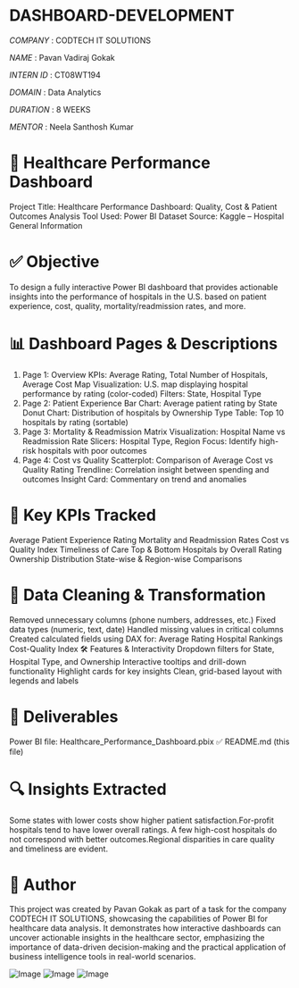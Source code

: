 # DASHBOARD-DEVELOPMENT

*COMPANY* : CODTECH IT SOLUTIONS

*NAME* : Pavan Vadiraj Gokak

*INTERN ID* : CT08WT194

*DOMAIN* : Data Analytics

*DURATION* : 8 WEEKS

*MENTOR* : Neela Santhosh Kumar 

# 🏥 Healthcare Performance Dashboard
Project Title: Healthcare Performance Dashboard: Quality, Cost & Patient Outcomes Analysis
Tool Used: Power BI
Dataset Source: Kaggle – Hospital General Information

# ✅ Objective
To design a fully interactive Power BI dashboard that provides actionable insights into the performance of hospitals in the U.S. based on patient experience, cost, quality, mortality/readmission rates, and more.

# 📊 Dashboard Pages & Descriptions
1. Page 1: Overview
KPIs: Average Rating, Total Number of Hospitals, Average Cost
Map Visualization: U.S. map displaying hospital performance by rating (color-coded)
Filters: State, Hospital Type
2. Page 2: Patient Experience
Bar Chart: Average patient rating by State
Donut Chart: Distribution of hospitals by Ownership Type
Table: Top 10 hospitals by rating (sortable)
3. Page 3: Mortality & Readmission
Matrix Visualization: Hospital Name vs Readmission Rate
Slicers: Hospital Type, Region
Focus: Identify high-risk hospitals with poor outcomes
4. Page 4: Cost vs Quality
Scatterplot: Comparison of Average Cost vs Quality Rating
Trendline: Correlation insight between spending and outcomes
Insight Card: Commentary on trend and anomalies

# 🎯 Key KPIs Tracked
Average Patient Experience Rating
Mortality and Readmission Rates
Cost vs Quality Index
Timeliness of Care
Top & Bottom Hospitals by Overall Rating
Ownership Distribution
State-wise & Region-wise Comparisons

# 🧹 Data Cleaning & Transformation
Removed unnecessary columns (phone numbers, addresses, etc.)
Fixed data types (numeric, text, date)
Handled missing values in critical columns
Created calculated fields using DAX for:
Average Rating
Hospital Rankings
Cost-Quality Index
🛠 Features & Interactivity
Dropdown filters for State, Hospital Type, and Ownership
Interactive tooltips and drill-down functionality
Highlight cards for key insights
Clean, grid-based layout with legends and labels
# 📁 Deliverables
Power BI file: Healthcare_Performance_Dashboard.pbix
✅ README.md (this file)

# 🔍 Insights Extracted
Some states with lower costs show higher patient satisfaction.For-profit hospitals tend to have lower overall ratings.
A few high-cost hospitals do not correspond with better outcomes.Regional disparities in care quality and timeliness are evident.

# 👤 Author
This project was created by Pavan Gokak as part of a task for the company CODTECH IT SOLUTIONS, showcasing the capabilities of Power BI for healthcare data analysis. It demonstrates how interactive dashboards can uncover actionable insights in the healthcare sector, emphasizing the importance of data-driven decision-making and the practical application of business intelligence tools in real-world scenarios.

![Image](https://github.com/user-attachments/assets/6ad52bef-f8c0-40b8-a522-266c62ad0b4d)
![Image](https://github.com/user-attachments/assets/e460614b-c604-4632-9fcf-a6ce023423e1)
![Image](https://github.com/user-attachments/assets/5641504b-97d5-4cfc-80e6-de528461870d)

